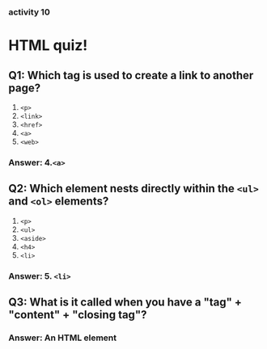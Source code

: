 ### activity 10

# HTML quiz!


## Q1: Which tag is used to create a link to another page?

1. `<p>`
2. `<link>`
3. `<href>`
4. `<a>`
5. `<web>`

### Answer: 4.`<a>`


## Q2: Which element nests directly within the `<ul>` and `<ol>` elements?

1. `<p>`
2. `<ul>`
3. `<aside>`
4. `<h4>`
5. `<li>`

### Answer: 5. `<li>`


## Q3: What is it called when you have a "tag" + "content" + "closing tag"?

### Answer: An HTML element
